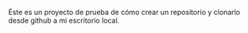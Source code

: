 Éste es un proyecto de prueba de cómo crear un repositorio y clonarlo desde github a mi escritorio local.
